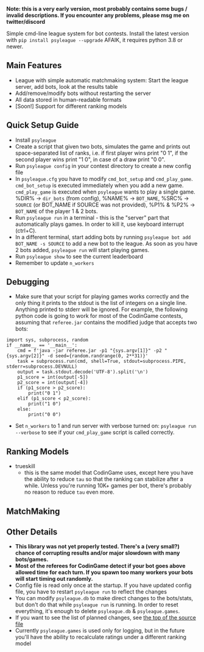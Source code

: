 **Note: this is a very early version, most probably contains some bugs / invalid descriptions. If you encounter any problems, please msg me on twitter/discord**

Simple cmd-line league system for bot contests.
Install the latest version with `pip install psyleague --upgrade`
AFAIK, it requires python 3.8 or newer.

## Main Features
- League with simple automatic matchmaking system: Start the league server, add bots, look at the results table
- Add/remove/modify bots without restarting the server
- All data stored in human-readable formats
- [Soon!] Support for different ranking models
## Quick Setup Guide
- Install `psyleague`
- Create a script that given two bots, simulates the game and prints out space-separated list of ranks, i.e. if first player wins print "0 1", if the second player wins print "1 0", in case of a draw print "0 0".
- Run `psyleague config` in your contest directory to create a new config file
- In `psyleague.cfg` you have to modify `cmd_bot_setup` and `cmd_play_game`. `cmd_bot_setup` is executed immediately when you add a new game. `cmd_play_game` is executed when `psyleague` wants to play a single game. %DIR% -> `dir_bots` (from config), %NAME% -> `BOT_NAME`, %SRC% -> `SOURCE` (or BOT_NAME if SOURCE was not provided), %P1% & %P2% -> `BOT_NAME` of the player 1 & 2 bots.
- Run `psyleague run` in a terminal - this is the "server" part that automatically plays games. In order to kill it, use keyboard interrupt (ctrl+C).
- In a different terminal, start adding bots by running `psyleague bot add BOT_NAME -s SOURCE` to add a new bot to the league. As soon as you have 2 bots added, `psyleague run` will start playing games.
- Run `psyleague show` to see the current leaderboard
- Remember to update `n_workers` 

## Debugging
- Make sure that your script for playing games works correctly and the only thing it prints to the stdout is the list of integers on a single line. Anything printed to stderr will be ignored. For example, the following python code is going to work for most of the CodinGame contests, assuming that `referee.jar` contains the modified judge that accepts two bots:
```
import sys, subprocess, random
if __name__ == '__main__':
    cmd = f'java -jar referee.jar -p1 "{sys.argv[1]}" -p2 "{sys.argv[2]}" -d seed={random.randrange(0, 2**31)}'
    task = subprocess.run(cmd, shell=True, stdout=subprocess.PIPE, stderr=subprocess.DEVNULL)
    output = task.stdout.decode('UTF-8').split('\n')
    p1_score = int(output[-5])
    p2_score = int(output[-4])
    if (p1_score > p2_score):
        print("0 1")
    elif (p1_score < p2_score):
        print("1 0")
    else:
        print("0 0")
```
- Set `n_workers` to 1 and run server with verbose turned on: `psyleague run --verbose` to see if your `cmd_play_game` script is called correctly. 
        
## Ranking Models
- trueskill
	-  this is the same model that CodinGame uses, except here you have the ability to reduce `tau` so that the ranking can stabilize after a while. Unless you're running 10K+ games per bot, there's probably no reason to reduce `tau` even more. 
## MatchMaking
## Other Details
- **This library was not yet properly tested. There's a (very small?) chance of corrupting results and/or major slowdown with many bots/games.**
- **Most of the referees for CodinGame detect if your bot goes above allowed time for each turn. If you spawn too many workers your bots will start timing out randomly.**
- Config file is read only once at the startup. If you have updated config file, you have to restart `psyleague run` to reflect the changes
- You can modify `psyleague.db` to make direct changes to the bots/stats, but don't do that while `psyleague run` is running. In order to reset everything, it's enough to delete `psyleague.db` & `psyleague.games`.
- If you want to see the list of planned changes, see [the top of the source file](https://github.com/FakePsyho/psyleague/blob/main/psyleague/psyleague.py)
- Currently `psyleague.games` is used only for logging, but in the future you'll have the ability to recalculate ratings under a different ranking model

